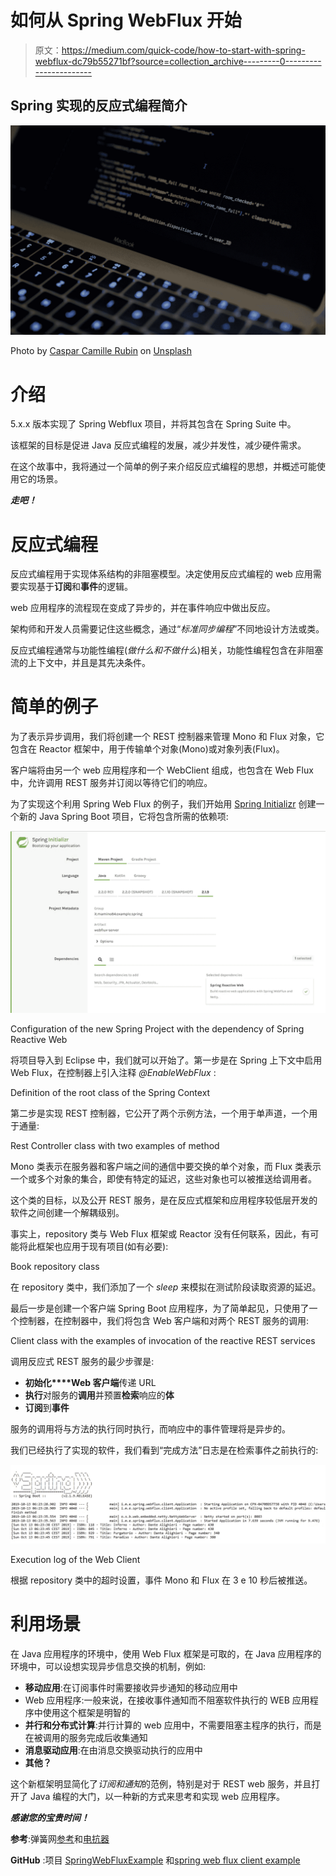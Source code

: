 # 如何从 Spring WebFlux 开始

> 原文：<https://medium.com/quick-code/how-to-start-with-spring-webflux-dc79b55271bf?source=collection_archive---------0----------------------->

## Spring 实现的反应式编程简介

![](img/cb8d926ffafd06b8240e9d3310764bfa.png)

Photo by [Caspar Camille Rubin](https://unsplash.com/@casparrubin?utm_source=medium&utm_medium=referral) on [Unsplash](https://unsplash.com?utm_source=medium&utm_medium=referral)

# 介绍

5.x.x 版本实现了 Spring Webflux 项目，并将其包含在 Spring Suite 中。

该框架的目标是促进 Java 反应式编程的发展，减少并发性，减少硬件需求。

在这个故事中，我将通过一个简单的例子来介绍反应式编程的思想，并概述可能使用它的场景。

***走吧！***

# 反应式编程

反应式编程用于实现体系结构的非阻塞模型。决定使用反应式编程的 web 应用需要实现基于**订阅**和**事件**的逻辑。

web 应用程序的流程现在变成了异步的，并在事件响应中做出反应。

架构师和开发人员需要记住这些概念，通过“*标准同步编程*”不同地设计方法或类。

反应式编程通常与功能性编程(*做什么和不做什么*)相关，功能性编程包含在非阻塞流的上下文中，并且是其先决条件。

# 简单的例子

为了表示异步调用，我们将创建一个 REST 控制器来管理 Mono 和 Flux 对象，它包含在 Reactor 框架中，用于传输单个对象(Mono)或对象列表(Flux)。

客户端将由另一个 web 应用程序和一个 WebClient 组成，也包含在 Web Flux 中，允许调用 REST 服务并订阅以等待它们的响应。

为了实现这个利用 Spring Web Flux 的例子，我们开始用 [Spring Initializr](https://start.spring.io/) 创建一个新的 Java Spring Boot 项目，它将包含所需的依赖项:

![](img/ab193e7901d028884809a421cb6e2cc7.png)

Configuration of the new Spring Project with the dependency of Spring Reactive Web

将项目导入到 Eclipse 中，我们就可以开始了。第一步是在 Spring 上下文中启用 Web Flux，在控制器上引入注释 *@EnableWebFlux* :

Definition of the root class of the Spring Context

第二步是实现 REST 控制器，它公开了两个示例方法，一个用于单声道，一个用于通量:

Rest Controller class with two examples of method

Mono 类表示在服务器和客户端之间的通信中要交换的单个对象，而 Flux 类表示一个或多个对象的集合，即使有特定的延迟，这些对象也可以被推送给调用者。

这个类的目标，以及公开 REST 服务，是在反应式框架和应用程序较低层开发的软件之间创建一个解耦级别。

事实上，repository 类与 Web Flux 框架或 Reactor 没有任何联系，因此，有可能将此框架也应用于现有项目(如有必要):

Book repository class

在 repository 类中，我们添加了一个 *sleep* 来模拟在测试阶段读取资源的延迟。

最后一步是创建一个客户端 Spring Boot 应用程序，为了简单起见，只使用了一个控制器，在控制器中，我们将包含 Web 客户端和对两个 REST 服务的调用:

Client class with the examples of invocation of the reactive REST services

调用反应式 REST 服务的最少步骤是:

*   **初始化****Web 客户端**传递 URL
*   **执行**对服务的**调用**并预置**检索**响应的**体**
*   **订阅**到**事件**

服务的调用将与方法的执行同时执行，而响应中的事件管理将是异步的。

我们已经执行了实现的软件，我们看到“完成方法”日志是在检索事件之前执行的:

![](img/ffa25dd40590bd59ae4c16b60092b4ef.png)

Execution log of the Web Client

根据 repository 类中的超时设置，事件 Mono 和 Flux 在 3 e 10 秒后被推送。

# 利用场景

在 Java 应用程序的环境中，使用 Web Flux 框架是可取的，在 Java 应用程序的环境中，可以设想实现异步信息交换的机制，例如:

*   **移动应用**:在订阅事件时需要接收异步通知的移动应用中
*   Web 应用程序:一般来说，在接收事件通知而不阻塞软件执行的 WEB 应用程序中使用这个框架是明智的
*   **并行和分布式计算**:并行计算的 web 应用中，不需要阻塞主程序的执行，而是在被调用的服务完成后收集通知
*   **消息驱动应用**:在由消息交换驱动执行的应用中
*   **其他？**

这个新框架明显简化了*订阅和通知*的范例，特别是对于 REST web 服务，并且打开了 Java 编程的大门，以一种新的方式来思考和实现 web 应用程序。

***感谢您的宝贵时间！***

**参考**:弹簧网[参考](https://docs.spring.io/spring/docs/current/spring-framework-reference/web-reactive.html)和[电抗器](https://projectreactor.io/)

**GitHub** :项目 [SpringWebFluxExample](https://github.com/Mamix84/medium/tree/master/SpringWebFluxExample) 和[spring web flux client example](https://github.com/Mamix84/medium/tree/master/SpringWebFluxClientExample)